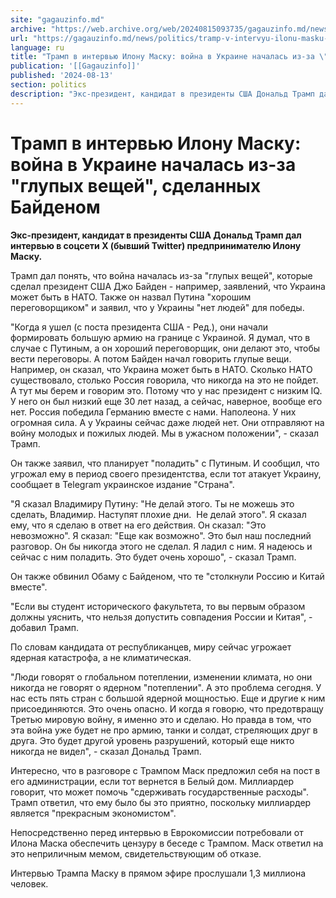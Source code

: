 ```yaml
---
site: "gagauzinfo.md"
archive: "https://web.archive.org/web/20240815093735/gagauzinfo.md/news/politics/tramp-v-intervyu-ilonu-masku-voina-v-ukraine-nachalas-iz-za-glupih-veschei-sdelannih-baidenom"
url: "https://gagauzinfo.md/news/politics/tramp-v-intervyu-ilonu-masku-voina-v-ukraine-nachalas-iz-za-glupih-veschei-sdelannih-baidenom"
language: ru
title: "Трамп в интервью Илону Маску: война в Украине началась из-за \"глупых вещей\", сделанных Байденом"
publication: '[[Gagauzinfo]]'
published: '2024-08-13'
section: politics
description: "Экс-президент, кандидат в президенты США Дональд Трамп дал интервью в соцсети X (бывший Twitter) предпринимателю Илону Маску."
---
```


# Трамп в интервью Илону Маску: война в Украине началась из-за "глупых вещей", сделанных Байденом

**Экс-президент, кандидат в президенты США Дональд Трамп дал интервью в соцсети X (бывший Twitter) предпринимателю Илону Маску.**

Трамп дал понять, что война началась из-за "глупых вещей", которые сделал президент США Джо Байден - например, заявлений, что Украина может быть в НАТО. Также он назвал Путина "хорошим переговорщиком" и заявил, что у Украины "нет людей" для победы.

"Когда я ушел (с поста президента США - Ред.), они начали формировать большую армию на границе с Украиной. Я думал, что в случае с Путиным, а он хороший переговорщик, они делают это, чтобы вести переговоры. А потом Байден начал говорить глупые вещи. Например, он сказал, что Украина может быть в НАТО. Сколько НАТО существовало, столько Россия говорила, что никогда на это не пойдет. А тут мы берем и говорим это. Потому что у нас президент с низким IQ. У него он был низкий еще 30 лет назад, а сейчас, наверное, вообще его нет. Россия победила Германию вместе с нами. Наполеона. У них огромная сила. А у Украины сейчас даже людей нет. Они отправляют на войну молодых и пожилых людей. Мы в ужасном положении", - сказал Трамп.

Он также заявил, что планирует "поладить" с Путиным. И сообщил, что угрожал ему в период своего президентства, если тот атакует Украину, сообщает в Telegram украинское издание "Страна".

"Я сказал Владимиру Путину: "Не делай этого. Ты не можешь это сделать, Владимир. Наступят плохие дни.  Не делай этого". Я сказал ему, что я сделаю в ответ на его действия. Он сказал: "Это невозможно". Я сказал: "Еще как возможно". Это был наш последний разговор. Он бы никогда этого не сделал. Я ладил с ним. Я надеюсь и сейчас с ним поладить. Это будет очень хорошо", - сказал Трамп.

Он также обвинил Обаму с Байденом, что те "столкнули Россию и Китай вместе".

"Если вы студент исторического факультета, то вы первым образом должны уяснить, что нельзя допустить совпадения России и Китая", - добавил Трамп.

По словам кандидата от республиканцев, миру сейчас угрожает ядерная катастрофа, а не климатическая.

"Люди говорят о глобальном потеплении, изменении климата, но они никогда не говорят о ядерном "потеплении". А это проблема сегодня. У нас есть пять стран с большой ядерной мощностью. Еще и другие к ним присоединяются. Это очень опасно. И когда я говорю, что предотвращу Третью мировую войну, я именно это и сделаю. Но правда в том, что эта война уже будет не про армию, танки и солдат, стреляющих друг в друга. Это будет другой уровень разрушений, который еще никто никогда не видел", - сказал Дональд Трамп.

Интересно, что в разговоре с Трампом Маск предложил себя на пост в его администрации, если тот вернется в Белый дом. Миллиардер говорит, что может помочь "сдерживать государственные расходы". Трамп ответил, что ему было бы это приятно, поскольку миллиардер является "прекрасным экономистом".

Непосредственно перед интервью в Еврокомиссии потребовали от Илона Маска обеспечить цензуру в беседе с Трампом. Маск ответил на это неприличным мемом, свидетельствующим об отказе.

Интервью Трампа Маску в прямом эфире прослушали 1,3 миллиона человек.